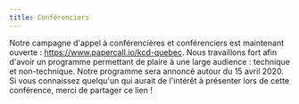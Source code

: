 ```yaml
---
title: Conférenciers
---
```


Notre campagne d'appel à conférencières et conférenciers est maintenant ouverte : https://www.papercall.io/kcd-quebec. Nous travaillons fort afin d'avoir un programme permettant de plaire à une large audience : technique et non-technique. Notre programme sera annoncé autour du 15 avril 2020. Si vous connaissez quelqu'un qui aurait de l'intérêt à présenter lors de cette conférence, merci de partager ce lien !
